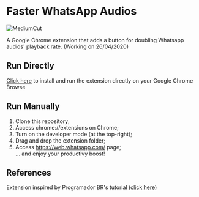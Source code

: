 

# Faster WhatsApp Audios

![MediumCut](https://user-images.githubusercontent.com/52306002/80307339-d2d55400-879e-11ea-8a57-74c16a271c28.png)
 
 A Google Chrome extension that adds a button for doubling Whatsapp audios' playback rate. (Working on 26/04/2020)

## Run Directly

[Click here](https://chrome.google.com/webstore/detail/pbfiddbpgbdmapkeeeldcoidajffchpn) to install and run the extension directly on your Google Chrome Browse 


## Run Manually
1. Clone this repository;
2. Access chrome://extensions on Chrome;
3. Turn on the developer mode (at the top-right);
4. Drag and drop the extension folder;
5. Access https://web.whatsapp.com/ page;  
... and enjoy your productivy boost!




## References
Extension inspired by Programador BR's tutorial [(click here)](https://www.youtube.com/watch?v=j0Ih1xVyKbY)

